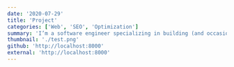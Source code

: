 ```yaml
---
date: '2020-07-29'
title: 'Project'
categories: ['Web', 'SEO', 'Optimization']
summary: 'I’m a software engineer specializing in building (and occasionally designing) exceptional digital experiences. Currently, I’m focused on building accessible, human-centered products at Upstatement.'
thumbnail: './test.png'
github: 'http://localhost:8000'
external: 'http://localhost:8000'
---
```

